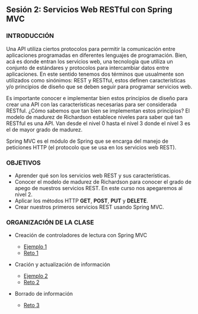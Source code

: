 
## Sesión 2: Servicios Web RESTful con Spring MVC

### INTRODUCCIÓN
Una API utiliza ciertos protocolos para permitir la comunicación entre aplicaciones programadas en diferentes lenguajes de programación. Bien, acá es donde entran los servicios web, una tecnología que utiliza un conjunto de estándares y protocolos para intercambiar datos entre aplicaciones. En este sentido tenemos dos términos que usualmente son utilizados como sinónimos: REST y RESTful, estos definen características y/o principios de diseño que se deben seguir para programar servicios web.

Es importante conocer e implementar bien estos principios de diseño para crear una API con las características necesarias para ser considerada RESTful. ¿Cómo sabemos que tan bien se implementan estos principios? El modelo de madurez de Richardson establece niveles para saber qué tan RESTful es una API. Van desde el nivel 0 hasta el nivel 3 donde el nivel 3 es el de mayor grado de madurez. 

Spring MVC es el módulo de Spring que se encarga del manejo de peticiones HTTP (el protocolo que se usa en los servicios web REST). 


### OBJETIVOS
- Aprender qué son los servicios web REST y sus características.
- Conocer el modelo de madurez de Richardson para conocer el grado de apego de nuestros servicios REST. En este curso nos apegaremos al nivel 2.
- Aplicar los métodos HTTP **GET**, **POST**, **PUT** y **DELETE**.
- Crear nuestros primeros servicios REST usando Spring MVC. 

### ORGANIZACIÓN DE LA CLASE

- Creación de controladores de lectura con Spring MVC
    - [Ejemplo 1](Ejemplo-01)
    - [Reto 1](Reto-01)

- Cración y actualización de información
    - [Ejemplo 2](Ejemplo-02)
    - [Reto 2](Reto-02)
        
- Borrado de información
    - [Reto 3](Reto-03)
 



